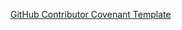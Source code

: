 [GitHub Contributor Covenant Template](https://www.contributor-covenant.org/version/2/1/code_of_conduct/)
